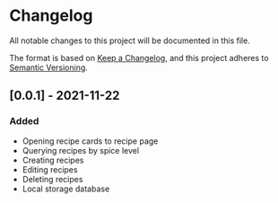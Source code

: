 # Changelog
All notable changes to this project will be documented in this file.

The format is based on [Keep a Changelog](https://keepachangelog.com/en/1.0.0/),
and this project adheres to [Semantic Versioning](https://semver.org/spec/v2.0.0.html).

## [0.0.1] - 2021-11-22
### Added
- Opening recipe cards to recipe page
- Querying recipes by spice level
- Creating recipes
- Editing recipes
- Deleting recipes
- Local storage database

